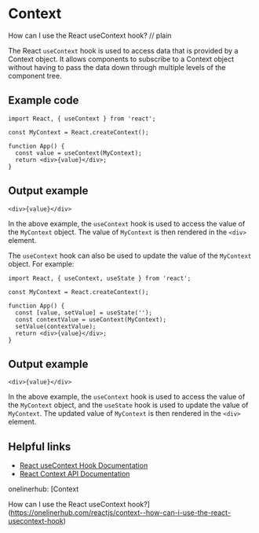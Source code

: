 # Context

How can I use the React useContext hook?
// plain

The React `useContext` hook is used to access data that is provided by a Context object. It allows components to subscribe to a Context object without having to pass the data down through multiple levels of the component tree.

## Example code


```
import React, { useContext } from 'react';

const MyContext = React.createContext();

function App() {
  const value = useContext(MyContext);
  return <div>{value}</div>;
}
```

## Output example


```
<div>{value}</div>
```

In the above example, the `useContext` hook is used to access the value of the `MyContext` object. The value of `MyContext` is then rendered in the `<div>` element.

The `useContext` hook can also be used to update the value of the `MyContext` object. For example:

```
import React, { useContext, useState } from 'react';

const MyContext = React.createContext();

function App() {
  const [value, setValue] = useState('');
  const contextValue = useContext(MyContext);
  setValue(contextValue);
  return <div>{value}</div>;
}
```

## Output example


```
<div>{value}</div>
```

In the above example, the `useContext` hook is used to access the value of the `MyContext` object, and the `useState` hook is used to update the value of `MyContext`. The updated value of `MyContext` is then rendered in the `<div>` element.

## Helpful links

- [React useContext Hook Documentation](https://reactjs.org/docs/hooks-reference.html#usecontext)
- [React Context API Documentation](https://reactjs.org/docs/context.html)

onelinerhub: [Context

How can I use the React useContext hook?](https://onelinerhub.com/reactjs/context--how-can-i-use-the-react-usecontext-hook)